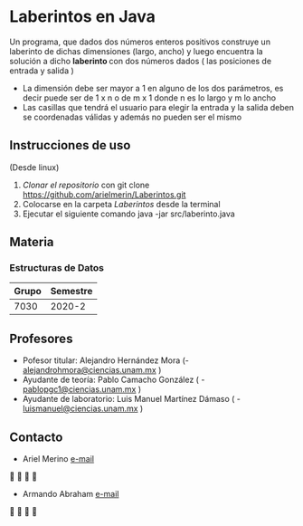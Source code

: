 
# Laberintos en Java

Un programa, que dados dos números enteros positivos construye un laberinto de dichas dimensiones (largo, ancho) y luego encuentra la solución a dicho <strong> laberinto </strong> con dos números dados ( las posiciones de entrada y salida )

* La dimensión debe ser mayor a 1 en alguno de los dos parámetros, es decir puede ser de 1 x n o de m x 1 donde n es lo largo y m lo ancho
* Las casillas que tendrá el usuario para elegir la entrada y la salida deben se coordenadas válidas y además no pueden ser el mismo

## Instrucciones de uso
(Desde linux)
1. _Clonar el repositorio_ con git clone https://github.com/arielmerin/Laberintos.git
2. Colocarse en la carpeta *Laberintos* desde la terminal
3. Ejecutar el siguiente comando java -jar src/laberinto.java 


## Materia
<h3> Estructuras de Datos</h3>

Grupo | Semestre
------|----------
7030  | 2020-2

## Profesores
* Pofesor titular: Alejandro Hernández Mora (- alejandrohmora@ciencias.unam.mx )
* Ayudante de teoría: Pablo Camacho González ( - pablopgc1@ciencias.unam.mx )
* Ayudante de laboratorio: Luis Manuel Martínez Dámaso ( - luismanuel@ciencias.unam.mx )

## Contacto
- Ariel Merino [e-mail](mailto:arielmerino@ciencias.unam.mx)

:dolphin: :dolphin: :dolphin: :dolphin:

- Armando Abraham [e-mail](mailto:armandoaac@ciencias.unam.mx )

:dolphin: :dolphin: :dolphin: :dolphin:

